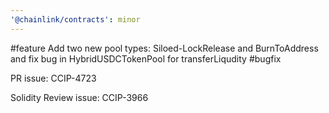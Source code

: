 ```yaml
---
'@chainlink/contracts': minor
---
```


#feature Add two new pool types: Siloed-LockRelease and BurnToAddress and fix bug in HybridUSDCTokenPool for transferLiqudity #bugfix


PR issue: CCIP-4723

Solidity Review issue: CCIP-3966